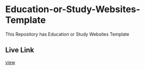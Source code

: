 # Education-or-Study-Websites-Template
This Repository has Education or Study Websites Template

## Live Link 
[view](https://koushik05alpha.github.io/Education-or-Study-Websites-Template/)
